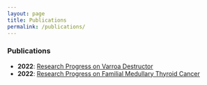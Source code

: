 ```yaml
---
layout: page
title: Publications
permalink: /publications/
---
```


### Publications

- **2022**: [Research Progress on Varroa Destructor](https://doi.org/10.1051/bioconf/20225501023)
- **2022**: [Research Progress on Familial Medullary Thyroid Cancer](https://doi.org/10.1117/12.2669400)
